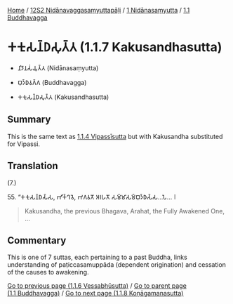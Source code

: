
[Home](/) / [12S2 Nidānavaggasaṃyuttapāḷi](../...md) / [1 Nidānasaṃyutta](...md) / [1.1 Buddhavagga](../12S2/1/1.1.md)

# 𑀓𑀓𑀼𑀲𑀦𑁆𑀥𑀲𑀼𑀢𑁆𑀢 (1.1.7 Kakusandhasutta)

* 𑀦𑀺𑀤𑀸𑀦𑀲𑀁𑀬𑀼𑀢𑁆𑀢 (Nidānasaṃyutta)

* 𑀩𑀼𑀤𑁆𑀥𑀯𑀕𑁆𑀕 (Buddhavagga)

* 𑀓𑀓𑀼𑀲𑀦𑁆𑀥𑀲𑀼𑀢𑁆𑀢 (Kakusandhasutta)

## Summary

This is the same text as [1.1.4 Vipassīsutta](1.1.4.md) but with Kakusandha substituted for Vipassi.

## Translation

(7.)

55\. “𑀓𑀓𑀼𑀲𑀦𑁆𑀥𑀲𑁆𑀲, 𑀪𑀺𑀓𑁆𑀔𑀯𑁂, 𑀪𑀕𑀯𑀢𑁄 𑀅𑀭𑀳𑀢𑁄 𑀲𑀫𑁆𑀫𑀸𑀲𑀫𑁆𑀩𑀼𑀤𑁆𑀥𑀲𑁆𑀲…𑀧𑁂… 𑁇

> Kakusandha, the previous Bhagava, Arahat, the Fully Awakened One, ...

## Commentary

This is one of 7 suttas, each pertaining to a past Buddha, links understanding of paṭiccasamuppāda (dependent origination) and cessation of the causes to awakening.

[Go to previous page (1.1.6 Vessabhūsutta)](1.1.6.md) / [Go to parent page (1.1 Buddhavagga)](../1.1.md) / [Go to next page (1.1.8 Koṇāgamanasutta)](1.1.8.md)
